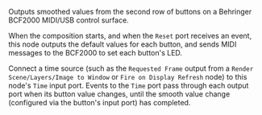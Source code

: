 Outputs smoothed values from the second row of buttons on a Behringer BCF2000 MIDI/USB control surface.

When the composition starts, and when the `Reset` port receives an event, this node outputs the default values for each button, and sends MIDI messages to the BCF2000 to set each button's LED.

Connect a time source (such as the `Requested Frame` output from a `Render Scene/Layers/Image to Window` or `Fire on Display Refresh` node) to this node's `Time` input port.  Events to the `Time` port pass through each output port when its button value changes, until the smooth value change (configured via the button's input port) has completed.
